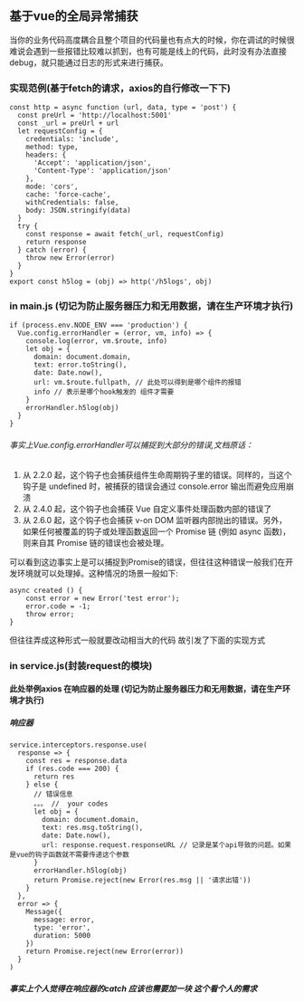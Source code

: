 
## 基于vue的全局异常捕获

当你的业务代码高度耦合且整个项目的代码量也有点大的时候，你在调试的时候很难说会遇到一些报错比较难以抓到，也有可能是线上的代码，此时没有办法直接debug，就只能通过日志的形式来进行捕获。

### 实现范例(基于fetch的请求，axios的自行修改一下下)

```
const http = async function (url, data, type = 'post') {
  const preUrl = 'http://localhost:5001'
  const _url = preUrl + url
  let requestConfig = {
    credentials: 'include',
    method: type,
    headers: {
      'Accept': 'application/json',
      'Content-Type': 'application/json'
    },
    mode: 'cors',
    cache: 'force-cache',
    withCredentials: false,
    body: JSON.stringify(data)
  }
  try {
    const response = await fetch(_url, requestConfig)
    return response
  } catch (error) {
    throw new Error(error)
  }
}
export const h5log = (obj) => http('/h5logs', obj)

```

### in main.js (切记为防止服务器压力和无用数据，请在生产环境才执行)

```
if (process.env.NODE_ENV === 'production') {
  Vue.config.errorHandler = (error, vm, info) => {
    console.log(error, vm.$route, info)
    let obj = {
      domain: document.domain,
      text: error.toString(),
      date: Date.now(),
      url: vm.$route.fullpath, // 此处可以得到是哪个组件的报错
      info // 表示是哪个hook触发的 组件才需要
    }
    errorHandler.h5log(obj)
  }
}
```
###### 事实上Vue.config.errorHandler可以捕捉到大部分的错误,文档原话：
1. 从 2.2.0 起，这个钩子也会捕获组件生命周期钩子里的错误。同样的，当这个钩子是 undefined 时，被捕获的错误会通过 console.error 输出而避免应用崩溃
2. 从 2.4.0 起，这个钩子也会捕获 Vue 自定义事件处理函数内部的错误了
3. 从 2.6.0 起，这个钩子也会捕获 v-on DOM 监听器内部抛出的错误。另外，如果任何被覆盖的钩子或处理函数返回一个 Promise 链 (例如 async 函数)，则来自其 Promise 链的错误也会被处理。

可以看到这边事实上是可以捕捉到Promise的错误，但往往这种错误一般我们在开发环境就可以处理掉。这种情况的场景一般如下:

```
async created () {
    const error = new Error('test error');
    error.code = -1;
    throw error;
}
```

但往往弄成这种形式一般就要改动相当大的代码 故引发了下面的实现方式


### in service.js(封装request的模块)

#### 此处举例axios 在响应器的处理 (切记为防止服务器压力和无用数据，请在生产环境才执行)
##### 响应器

```
service.interceptors.response.use(
  response => {
    const res = response.data
    if (res.code === 200) {
      return res
    } else {
      // 错误信息
      。。。 //  your codes
      let obj = {
        domain: document.domain,
        text: res.msg.toString(),
        date: Date.now(),
        url: response.request.responseURL // 记录是某个api导致的问题。如果是vue的钩子函数就不需要传递这个参数
      }
      errorHandler.h5log(obj)
      return Promise.reject(new Error(res.msg || '请求出错'))
    }
  },
  error => {
    Message({
      message: error,
      type: 'error',
      duration: 5000
    })
    return Promise.reject(new Error(error))
  }
)
```
##### 事实上个人觉得在响应器的catch 应该也需要加一块  这个看个人的需求

